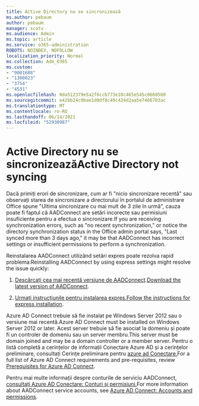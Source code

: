 ```yaml
---
title: Active Directory nu se sincronizează
ms.author: pebaum
author: pebaum
manager: scotv
ms.audience: Admin
ms.topic: article
ms.service: o365-administration
ROBOTS: NOINDEX, NOFOLLOW
localization_priority: Normal
ms.collection: Adm_O365
ms.custom:
- "9001688"
- "1300023"
- "3754"
- "4531"
ms.openlocfilehash: 0da512379e5a2f6ccb773e18c465e545c0660560
ms.sourcegitcommit: e42bb24c9bae1d0df8c49c424d2aa5e7466703ac
ms.translationtype: MT
ms.contentlocale: ro-RO
ms.lasthandoff: 06/14/2021
ms.locfileid: "52930987"
---
```

# <a name="active-directory-not-syncing"></a><span data-ttu-id="42e60-102">Active Directory nu se sincronizează</span><span class="sxs-lookup"><span data-stu-id="42e60-102">Active Directory not syncing</span></span>

<span data-ttu-id="42e60-103">Dacă primiți erori de sincronizare, cum ar fi "nicio sincronizare recentă" sau observați starea de sincronizare a directorului în portalul de administrare Office spune "Ultima sincronizare cu mai mult de 3 zile în urmă", cauza poate fi faptul că AADConnect are setări incorecte sau permisiuni insuficiente pentru a efectua o sincronizare.</span><span class="sxs-lookup"><span data-stu-id="42e60-103">If you are receiving synchronization errors, such as "no recent synchronization," or notice the directory synchronization status in the Office admin portal says, "Last synced more than 3 days ago," it may be that AADConnect has incorrect settings or insufficient permissions to perform a synchronization.</span></span>  

<span data-ttu-id="42e60-104">Reinstalarea AADConnect utilizând setări expres poate rezolva rapid problema:</span><span class="sxs-lookup"><span data-stu-id="42e60-104">Reinstalling AADConnect by using express settings might resolve the issue quickly:</span></span>

1. <span data-ttu-id="42e60-105">[Descărcați cea mai recentă versiune de AADConnect](https://go.microsoft.com/fwlink/?LinkId=615771).</span><span class="sxs-lookup"><span data-stu-id="42e60-105">[Download the latest version of AADConnect](https://go.microsoft.com/fwlink/?LinkId=615771).</span></span>

2. <span data-ttu-id="42e60-106">[Urmați instrucțiunile pentru instalarea expres.](/azure/active-directory/hybrid/how-to-connect-install-express)</span><span class="sxs-lookup"><span data-stu-id="42e60-106">[Follow the instructions for express installation](/azure/active-directory/hybrid/how-to-connect-install-express).</span></span>

<span data-ttu-id="42e60-107">Azure AD Connect trebuie să fie instalat pe Windows Server 2012 sau o versiune mai recentă.</span><span class="sxs-lookup"><span data-stu-id="42e60-107">Azure AD Connect must be installed on Windows Server 2012 or later.</span></span> <span data-ttu-id="42e60-108">Acest server trebuie să fie asociat la domeniu și poate fi un controler de domeniu sau un server membru.</span><span class="sxs-lookup"><span data-stu-id="42e60-108">This server must be domain joined and may be a domain controller or a member server.</span></span> <span data-ttu-id="42e60-109">Pentru o listă completă a cerințelor de informații Conectare Azure AD și a cerințelor preliminare, consultați Cerințe preliminare pentru [azure ad Conectare.](/azure/active-directory/hybrid/how-to-connect-install-prerequisites)</span><span class="sxs-lookup"><span data-stu-id="42e60-109">For a full list of Azure AD Connect requirements and pre-requisites, review [Prerequisites for Azure AD Connect](/azure/active-directory/hybrid/how-to-connect-install-prerequisites).</span></span>

<span data-ttu-id="42e60-110">Pentru mai multe informații despre conturile de serviciu AADConnect, [consultați Azure AD Conectare: Conturi și permisiuni.](/azure/active-directory/hybrid/reference-connect-accounts-permissions)</span><span class="sxs-lookup"><span data-stu-id="42e60-110">For more information about AADConnect service accounts, see [Azure AD Connect: Accounts and permissions](/azure/active-directory/hybrid/reference-connect-accounts-permissions).</span></span>
